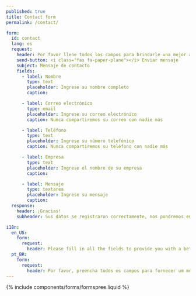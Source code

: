 ```yaml
---
published: true
title: Contact form
permalink: /contact/

form:
  id: contact
  lang: es
  request:
    header: Por favor llene todos los campos para brindarle una mejor atención, nuestro personal se comunicará con usted a la brevedad posible. Gracias.
    send-button: <i class="fas fa-paper-plane"></i> Enviar mensaje
    subject: Mensaje de contacto
    fields:
      - label: Nombre
        type: text
        placeholder: Ingrese su nombre completo
        caption:

      - label: Correo electrónico
        type: email
        placeholder: Ingrese su correo electrónico
        caption: Nunca compartiremos su correo con nadie más

      - label: Teléfono
        type: text
        placeholder: Ingrese su número telefónico
        caption: Nunca compartiremos su teléfono con nadie más

      - label: Empresa
        type: text
        placeholder: Ingrese el nombre de su empresa
        caption:

      - label: Mensaje
        type: textarea
        placeholder: Ingrese su mensaje
        caption:
  response:
    header: ¡Gracias!
    subheader: Sus datos se registraron correctamente, nos pondremos en contacto con usted a la brevedad.

i18n:
  en_US:
    form:
      request:
        header: Please fill in all the fields to provide you with a better service, our staff will contact you as soon as possible. Thank you.
  pt_BR:
    form:
      request:
        header: Por favor, preencha todos os campos para fornecer um melhor atendimento, nossa equipe entrará em contato com você o mais breve possível. Obrigado.
---
```

<div class="container">
  {% include components/forms/formspree.liquid %}
</div>
